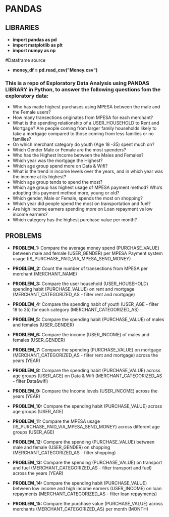 # PANDAS

## LIBRARIES

- **import pandas as pd**
- **import matplotlib as plt**
- **import numpy as np**

#Dataframe source

- **money_df = pd.read_csv("Money.csv")**

### This is a repo of Exploratory Data Analysis using PANDAS LIBRARY in Python, to answer the following questions fom the exploratory data:

- Who has made highest purchases using MPESA between the male and the Female users?
- How many transections originates from MPESA for each merchant?
- What is the spending relationship of a USER_HOUSEHOLD to Rent and Mortgage? Are people coming from larger family households likely to take a mortgage compared to those coming from less families or no families?
- On which merchant category do youth (Age 18 -35) spent much on?
- Which Gender Male or Female are the most spenders?
- Who has the Highest Income between the Males and Females?
- Which year was the mortgage the Highest?
- Which age group spend more on Data & Wifi?
- What is the trend in income levels over the years, and in which year was the income at its highest?
- Which age group tends to spend the most?
- Which age group has highest usage of MPESA payment method? Who’s adopting this payment method more, young or old?
- Which gender, Male or Female, spends the most on shopping?
- Which year did people spend the most on transportation and fuel?
- Are high income earners spending more on Loan repayment vs low income earners?
- Which category has the highest purchase value per month?

## PROBLEMS

- **PROBLEM_1:** Compare the average money spend (PURCHASE_VALUE) between male and female (USER_GENDER) per MPESA Payment system usage (IS_PURCHASE_PAID_VIA_MPESA_SEND_MONEY)

- **PROBLEM_2:** Count the number of transections from MPESA per merchant (MERCHANT_NAME)

- **PROBLEM_3:** Compare the user household (USER_HOUSEHOLD) spending habit (PURCHASE_VALUE) on rent and mortgage (MERCHANT_CATEGORIZED_AS - filter rent and mortgage)

- **PROBLEM_4:** Compare the spending habit of youth (USER_AGE - filter 18 to 35) for each category (MERCHANT_CATEGORIZED_AS)

- **PROBLEM_5:** Compare the spending habit (PURCHASE_VALUE) of males and females (USER_GENDER)

- **PROBLEM_6:** Compare the income (USER_INCOME) of males and females (USER_GENDER)

- **PROBLEM_7:** Compare the spending (PURCHASE_VALUE) on mortgage (MERCHANT_CATEGORIZED_AS - filter rent and mortgage) across the years (YEAR)

- **PROBLEM_8:** Compare the spending habit (PURCHASE_VALUE) across age groups (USER_AGE) on Data & Wifi (MERCHANT_CATEGORIZED_AS - filter Data&wifi)

- **PROBLEM_9:** Compare the Income levels (USER_INCOME) across the years (YEAR)

- **PROBLEM_10:** Compare the spending habit (PURCHASE_VALUE) across age groups (USER_AGE)

- **PROBLEM_11:** Compare the MPESA usage (IS_PURCHASE_PAID_VIA_MPESA_SEND_MONEY) across different age groups (USER_AGE)

- **PROBLEM_12:** Compare the spending (PURCHASE_VALUE) between male and female (USER_GENDER) on shopping (MERCHANT_CATEGORIZED_AS - filter shopping)

- **PROBLEM_13:** Compare the spending (PURCHASE_VALUE) on transport and fuel (MERCHANT_CATEGORIZED_AS - filter transport and fuel) across the years (YEAR)

- **PROBLEM_14:** Compare the spending habit (PURCHASE_VALUE) between low income and high income earners (USER_INCOME) on loan repayments (MERCHANT_CATEGORIZED_AS - filter loan repayments)

- **PROBLEM_15:** Compare the purchase value (PURCHASE_VALUE) across merchants (MERCHANT_CATEGORIZED_AS) per month (MONTH)
